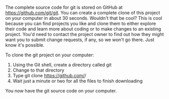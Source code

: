 <!--djw:done-->
The complete source code for git is stored on GitHub at https://github.com/git/git. You can create a complete clone of this project on your computer in about 30 seconds. Wouldn't that be cool? This is cool because you can find projects you like and clone them to either explore their code and learn more about coding or to make changes to an existing project. You'd need to contact the project owner to find out how they might want you to submit change requests, if any, so we won't go there. Just know it's possible. 

To clone the git project on your computer:
1. Using the Git shell, create a directory called git
2. Change to that directory
3. Type git clone https://github.com/<gituser>/<gitrepository>
4. Wait just a minute or two for all the files to finish downloading 
 
You now have the git source code on your computer. 